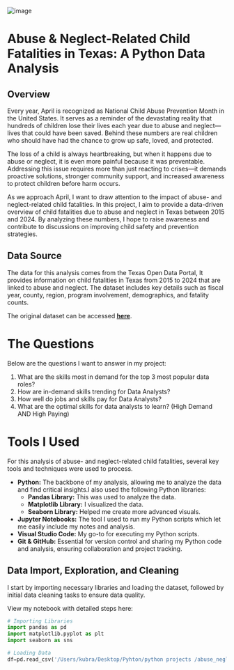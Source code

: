 ![image](https://github.com/user-attachments/assets/403fafce-f9ce-4b11-8398-e6582462a214)



# Abuse & Neglect-Related Child Fatalities in Texas: A Python Data Analysis  

##  Overview  

Every year, April is recognized as National Child Abuse Prevention Month in the United States. It serves as a reminder of the devastating reality that hundreds of children lose their lives each year due to abuse and neglect—lives that could have been saved. Behind these numbers are real children who should have had the chance to grow up safe, loved, and protected.  

The loss of a child is always heartbreaking, but when it happens due to abuse or neglect, it is even more painful because it was preventable. Addressing this issue requires more than just reacting to crises—it demands proactive solutions, stronger community support, and increased awareness to protect children before harm occurs.  

As we approach April, I want to draw attention to the impact of abuse- and neglect-related child fatalities. In this project, I aim to provide a data-driven overview of child fatalities due to abuse and neglect in Texas between 2015 and 2024. By analyzing these numbers, I hope to raise awareness and contribute to discussions on improving child safety and prevention strategies.  

## Data Source  

The data for this analysis comes from the Texas Open Data Portal, It provides information on child fatalities in Texas from 2015 to 2024 that are linked to abuse and neglect. The dataset includes key details such as fiscal year, county, region, program involvement, demographics, and fatality counts.  

The original dataset can be accessed **[here](https://data.texas.gov/dataset/OCS-1-1-Abuse-Neglect-Related-Texas-Child-Fataliti/92um-beyd/about_data)**.  

# The Questions

Below are the questions I want to answer in my project:

1. What are the skills most in demand for the top 3 most popular data roles?
2. How are in-demand skills trending for Data Analysts?
3. How well do jobs and skills pay for Data Analysts?
4. What are the optimal skills for data analysts to learn? (High Demand AND High Paying) 

# Tools I Used


For this analysis of abuse- and neglect-related child fatalities, several key tools and techniques were used to process.

- **Python:** The backbone of my analysis, allowing me to analyze the data and find critical insights.I also used the following Python libraries:
    - **Pandas Library:** This was used to analyze the data. 
    - **Matplotlib Library:** I visualized the data.
    - **Seaborn Library:** Helped me create more advanced visuals. 
- **Jupyter Notebooks:** The tool I used to run my Python scripts which let me easily include my notes and analysis.
- **Visual Studio Code:** My go-to for executing my Python scripts.
- **Git & GitHub:** Essential for version control and sharing my Python code and analysis, ensuring collaboration and project tracking.

## Data Import, Exploration, and Cleaning  


I start by importing necessary libraries and loading the dataset, followed by initial data cleaning tasks to ensure data quality.

View my notebook with detailed steps here:

```python
# Importing Libraries
import pandas as pd
import matplotlib.pyplot as plt
import seaborn as sns

# Loading Data
df=pd.read_csv('/Users/kubra/Desktop/Pyhton/python projects /abuse_neglected_child_fatalities /OCS_1.1___Abuse_Neglect_Related_Texas_Child_Fatalities_FY2015-FY2024.csv')


```
